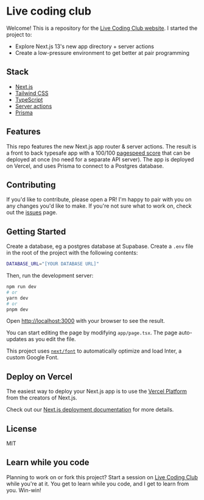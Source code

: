 # Live coding club

Welcome! This is a repository for the [Live Coding Club website](https://livecodingclub.com). I
started the project to:

- Explore Next.js 13's new app directory + server actions
- Create a low-pressure environment to get better at pair programming

## Stack

- [Next.js](https://nextjs.org/)
- [Tailwind CSS](https://tailwindcss.com/)
- [TypeScript](https://www.typescriptlang.org/)
- [Server actions](https://nextjs.org/docs/app/building-your-application/data-fetching/server-actions)
- [Prisma](https://www.prisma.io/)

## Features

This repo features the new Next.js app router & server actions. The result is a front to back
typesafe app with a 100/100 [pagespeed score](https://pagespeed.web.dev/) that can be deployed at
once (no need for a separate API server). The app is deployed on Vercel, and uses Prisma to connect
to a Postgres database.

## Contributing

If you'd like to contribute, please open a PR! I'm happy to pair with you on any changes you'd like
to make. If you're not sure what to work on, check out the
[issues](https://github.com/bartcheers/livecodingclub/issues) page.

## Getting Started

Create a database, eg a postgres database at Supabase. Create a `.env` file in the root of the
project with the following contents:

```bash
DATABASE_URL="[YOUR DATABASE URL]"
```

Then, run the development server:

```bash
npm run dev
# or
yarn dev
# or
pnpm dev
```

Open [http://localhost:3000](http://localhost:3000) with your browser to see the result.

You can start editing the page by modifying `app/page.tsx`. The page auto-updates as you edit the
file.

This project uses [`next/font`](https://nextjs.org/docs/basic-features/font-optimization) to
automatically optimize and load Inter, a custom Google Font.

## Deploy on Vercel

The easiest way to deploy your Next.js app is to use the
[Vercel Platform](https://vercel.com/new?utm_medium=default-template&filter=next.js&utm_source=create-next-app&utm_campaign=create-next-app-readme)
from the creators of Next.js.

Check out our [Next.js deployment documentation](https://nextjs.org/docs/deployment) for more
details.

## License

MIT

## Learn while you code

Planning to work on or fork this project? Start a session on
[Live Coding Club](https://www.livecodingclub.com) while you're at it. You get to learn while you
code, and I get to learn from you. Win-win!
